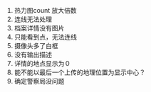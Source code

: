 1. 热力图count 放大倍数
2. 连线无法处理
3. 档案详情没有图片
4. 只能看到点，无法连线
5. 摄像头多了白框
6. 没有输出描述
7. 详情的地点显示为０
8. 能不能以最后一个上传的地理位置为显示中心？
9. 确定警察局没问题
